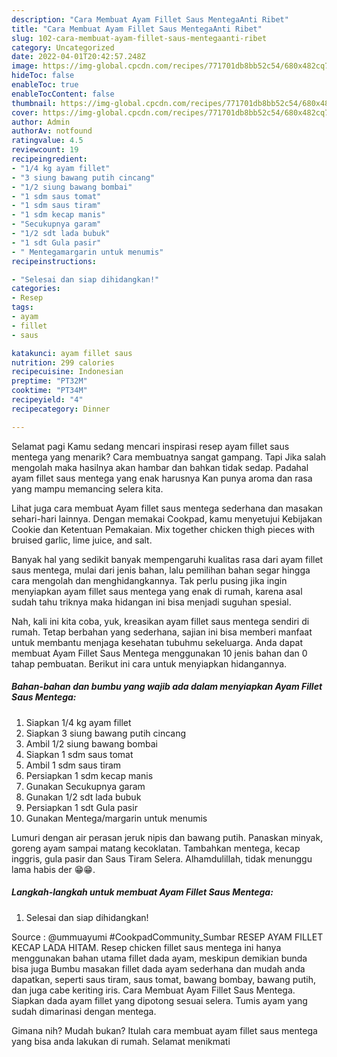 ```yaml
---
description: "Cara Membuat Ayam Fillet Saus MentegaAnti Ribet"
title: "Cara Membuat Ayam Fillet Saus MentegaAnti Ribet"
slug: 102-cara-membuat-ayam-fillet-saus-mentegaanti-ribet
category: Uncategorized
date: 2022-04-01T20:42:57.248Z
image: https://img-global.cpcdn.com/recipes/771701db8bb52c54/680x482cq70/ayam-fillet-saus-mentega-foto-resep-utama.jpg
hideToc: false
enableToc: true
enableTocContent: false
thumbnail: https://img-global.cpcdn.com/recipes/771701db8bb52c54/680x482cq70/ayam-fillet-saus-mentega-foto-resep-utama.jpg
cover: https://img-global.cpcdn.com/recipes/771701db8bb52c54/680x482cq70/ayam-fillet-saus-mentega-foto-resep-utama.jpg
author: Admin
authorAv: notfound
ratingvalue: 4.5
reviewcount: 19
recipeingredient:
- "1/4 kg ayam fillet"
- "3 siung bawang putih cincang"
- "1/2 siung bawang bombai"
- "1 sdm saus tomat"
- "1 sdm saus tiram"
- "1 sdm kecap manis"
- "Secukupnya garam"
- "1/2 sdt lada bubuk"
- "1 sdt Gula pasir"
- " Mentegamargarin untuk menumis"
recipeinstructions:

- "Selesai dan siap dihidangkan!"
categories:
- Resep
tags:
- ayam
- fillet
- saus

katakunci: ayam fillet saus 
nutrition: 299 calories
recipecuisine: Indonesian
preptime: "PT32M"
cooktime: "PT34M"
recipeyield: "4"
recipecategory: Dinner

---
```



Selamat pagi Kamu sedang mencari inspirasi resep ayam fillet saus mentega yang menarik? Cara membuatnya sangat gampang. Tapi Jika salah mengolah maka hasilnya akan hambar dan bahkan tidak sedap. Padahal ayam fillet saus mentega yang enak harusnya Kan punya aroma dan rasa yang mampu memancing selera kita.


Lihat juga cara membuat Ayam fillet saus mentega sederhana dan masakan sehari-hari lainnya. Dengan memakai Cookpad, kamu menyetujui Kebijakan Cookie dan Ketentuan Pemakaian. Mix together chicken thigh pieces with bruised garlic, lime juice, and salt.

Banyak hal yang sedikit banyak mempengaruhi kualitas rasa dari ayam fillet saus mentega, mulai dari jenis bahan, lalu pemilihan bahan segar hingga cara mengolah dan menghidangkannya. Tak perlu pusing jika ingin menyiapkan ayam fillet saus mentega yang enak di rumah, karena asal sudah tahu triknya maka hidangan ini bisa menjadi suguhan spesial.


Nah, kali ini kita coba, yuk, kreasikan ayam fillet saus mentega sendiri di rumah. Tetap berbahan yang sederhana, sajian ini bisa memberi manfaat untuk membantu menjaga kesehatan tubuhmu sekeluarga. Anda dapat membuat Ayam Fillet Saus Mentega menggunakan 10 jenis bahan dan 0 tahap pembuatan. Berikut ini cara untuk menyiapkan hidangannya.

<!--inarticleads1-->

##### Bahan-bahan dan bumbu yang wajib ada dalam menyiapkan Ayam Fillet Saus Mentega:

1. Siapkan 1/4 kg ayam fillet
1. Siapkan 3 siung bawang putih cincang
1. Ambil 1/2 siung bawang bombai
1. Siapkan 1 sdm saus tomat
1. Ambil 1 sdm saus tiram
1. Persiapkan 1 sdm kecap manis
1. Gunakan Secukupnya garam
1. Gunakan 1/2 sdt lada bubuk
1. Persiapkan 1 sdt Gula pasir
1. Gunakan  Mentega/margarin untuk menumis


Lumuri dengan air perasan jeruk nipis dan bawang putih. Panaskan minyak, goreng ayam sampai matang kecoklatan. Tambahkan mentega, kecap inggris, gula pasir dan Saus Tiram Selera. Alhamdulillah, tidak menunggu lama habis der 😁😁. 

<!--inarticleads2-->

##### Langkah-langkah untuk membuat Ayam Fillet Saus Mentega:


1. Selesai dan siap dihidangkan!

Source : @ummuayumi #CookpadCommunity_Sumbar RESEP AYAM FILLET KECAP LADA HITAM. Resep chicken fillet saus mentega ini hanya menggunakan bahan utama fillet dada ayam, meskipun demikian bunda bisa juga Bumbu masakan fillet dada ayam sederhana dan mudah anda dapatkan, seperti saus tiram, saus tomat, bawang bombay, bawang putih, dan juga cabe keriting iris. Cara Membuat Ayam Fillet Saus Mentega. Siapkan dada ayam fillet yang dipotong sesuai selera. Tumis ayam yang sudah dimarinasi dengan mentega. 

Gimana nih? Mudah bukan? Itulah cara membuat ayam fillet saus mentega yang bisa anda lakukan di rumah. Selamat menikmati
